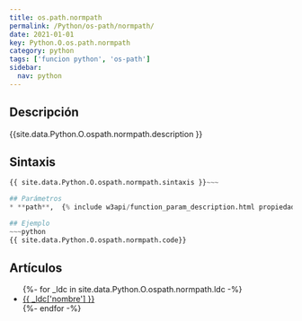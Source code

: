 ```yaml
---
title: os.path.normpath
permalink: /Python/os-path/normpath/
date: 2021-01-01
key: Python.O.os.path.normpath
category: python
tags: ['funcion python', 'os-path']
sidebar: 
  nav: python
---
```


## Descripción
{{site.data.Python.O.ospath.normpath.description }}

## Sintaxis
~~~python
{{ site.data.Python.O.ospath.normpath.sintaxis }}~~~

## Parámetros
* **path**,  {% include w3api/function_param_description.html propiedad=site.data.Python.O.os.path.normpath valor="path" %}

## Ejemplo
~~~python
{{ site.data.Python.O.ospath.normpath.code}}
~~~

## Artículos
<ul>
{%- for _ldc in site.data.Python.O.ospath.normpath.ldc -%}
   <li>
       <a href="{{_ldc['url'] }}">{{ _ldc['nombre'] }}</a>
   </li>
{%- endfor -%}
</ul>
